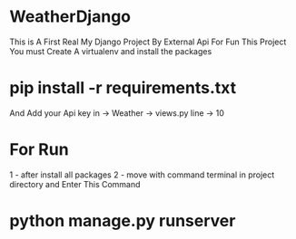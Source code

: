 # WeatherDjango
This is A First Real My Django Project By External Api 
For Fun This Project You must Create A virtualenv and install the packages
# pip install -r requirements.txt
And Add your Api key in  -> Weather -> views.py line -> 10 
# For Run

1 - after install all packages
2 - move with command terminal in project directory and Enter This Command 
# python manage.py runserver
